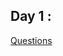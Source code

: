 ## Day 1 :
[Questions](https://drive.google.com/file/d/16GBiZBIBQBNEjFy-CAOQKpLg3Rih62G4/view?usp=sharing)
